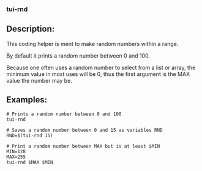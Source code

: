 ### tui-rnd

Description:
------------

This coding helper is ment to make random numbers within a range.

By default it prints a random number between 0 and 100.

Because one often uses a random number to select from a list or array, the minimum value in most uses will be 0, thus the first argument is the MAX value the number may be.

Examples:
---------

	# Prints a random number between 0 and 100
	tui-rnd
	
	# Saves a random number between 0 and 15 as variables RND
	RND=$(tui-rnd 15)
	
	# Print a random number between MAX but is at least $MIN
	MIN=128
	MAX=255
	tui-rnd $MAX $MIN